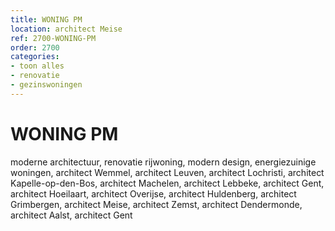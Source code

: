 ```yaml
---
title: WONING PM
location: architect Meise
ref: 2700-WONING-PM
order: 2700
categories:
- toon alles
- renovatie
- gezinswoningen
---
```

# WONING PM

moderne architectuur, renovatie rijwoning, modern design, energiezuinige woningen, architect Wemmel, architect Leuven, architect Lochristi, architect Kapelle-op-den-Bos, architect Machelen, architect Lebbeke, architect Gent, architect Hoeilaart, architect Overijse, architect Huldenberg, architect Grimbergen, architect Meise, architect Zemst, architect Dendermonde, architect Aalst, architect Gent